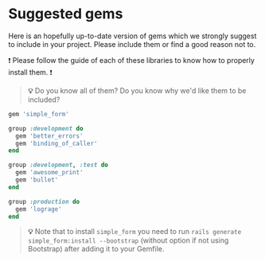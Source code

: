 # Suggested gems

Here is an hopefully up-to-date version of gems which we strongly suggest to include in your project.
Please include them or find a good reason not to.

:exclamation: Please follow the guide of each of these libraries to know how to properly install them. :exclamation:

> **:bulb:** Do you know all of them? Do you know why we'd like them to be included?

```rb
gem 'simple_form'

group :development do
  gem 'better_errors'
  gem 'binding_of_caller'
end

group :development, :test do
  gem 'awesome_print'
  gem 'bullet'
end

group :production do
  gem 'lograge'
end
```

> **:bulb:** Note that to install `simple_form` you need to run `rails generate simple_form:install --bootstrap` (without option if not using Bootstrap) after adding it to your Gemfile.
